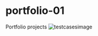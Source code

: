 # portfolio-01
Portfolio projects
![testcasesimage](https://user-images.githubusercontent.com/10295411/276411958-a070c4cb-c8f0-43f6-8871-675ec035b7af.png)
